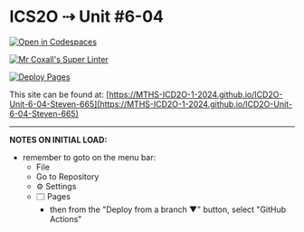 # ICS2O ⇢ Unit #6-04

[![Open in Codespaces](https://classroom.github.com/assets/launch-codespace-2972f46106e565e64193e422d61a12cf1da4916b45550586e14ef0a7c637dd04.svg)](https://classroom.github.com/open-in-codespaces?assignment_repo_id=19609303)

[![Mr Coxall's Super Linter](https://github.com/MTHS-ICD2O-1-2024/ICD2O-Unit-6-04-Steven-665/workflows/Mr%20Coxall's%20Super%20Linter/badge.svg)](https://github.com/MTHS-ICD2O-1-2024/ICD2O-Unit-6-04-Steven-665/actions)

[![Deploy Pages](https://github.com/MTHS-ICD2O-1-2024/ICD2O-Unit-6-04-Steven-665/workflows/Deploy%20Pages/badge.svg)](https://github.com/MTHS-ICD2O-1-2024/ICD2O-Unit-6-04-Steven-665/actions)

This site can be found at: [https://MTHS-ICD2O-1-2024.github.io/ICD2O-Unit-6-04-Steven-665](https://MTHS-ICD2O-1-2024.github.io/ICD2O-Unit-6-04-Steven-665)

---

**NOTES ON INITIAL LOAD:**
- remember to goto on the menu bar:
  - File
  - Go to Repository
  - ⚙ Settings
  - 🗔 Pages
    - then from the "Deploy from a branch ▼" button, select "GitHub Actions"
